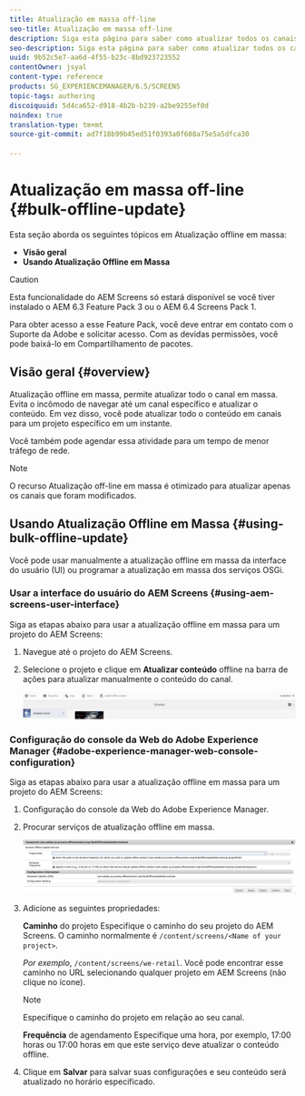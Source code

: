 ```yaml
---
title: Atualização em massa off-line
seo-title: Atualização em massa off-line
description: Siga esta página para saber como atualizar todos os canais em massa.
seo-description: Siga esta página para saber como atualizar todos os canais em massa.
uuid: 9b52c5e7-aa6d-4f55-b23c-8bd923723552
contentOwner: jsyal
content-type: reference
products: SG_EXPERIENCEMANAGER/6.5/SCREENS
topic-tags: authoring
discoiquuid: 5d4ca652-d918-4b2b-b239-a2be9255ef0d
noindex: true
translation-type: tm+mt
source-git-commit: ad7f18b99b45ed51f0393a0f608a75e5a5dfca30

---
```



# Atualização em massa off-line {#bulk-offline-update}

Esta seção aborda os seguintes tópicos em Atualização offline em massa:

* **Visão geral**
* **Usando Atualização Offline em Massa**

>[!CAUTION]
>
>Esta funcionalidade do AEM Screens só estará disponível se você tiver instalado o AEM 6.3 Feature Pack 3 ou o AEM 6.4 Screens Pack 1.
>
>Para obter acesso a esse Feature Pack, você deve entrar em contato com o Suporte da Adobe e solicitar acesso. Com as devidas permissões, você pode baixá-lo em Compartilhamento de pacotes.

## Visão geral {#overview}

Atualização offline em massa, permite atualizar todo o canal em massa. Evita o incômodo de navegar até um canal específico e atualizar o conteúdo. Em vez disso, você pode atualizar todo o conteúdo em canais para um projeto específico em um instante.

Você também pode agendar essa atividade para um tempo de menor tráfego de rede.

>[!NOTE]
>
>O recurso Atualização off-line em massa é otimizado para atualizar apenas os canais que foram modificados.

## Usando Atualização Offline em Massa {#using-bulk-offline-update}

Você pode usar manualmente a atualização offline em massa da interface do usuário (UI) ou programar a atualização em massa dos serviços OSGi.

### Usar a interface do usuário do AEM Screens {#using-aem-screens-user-interface}

Siga as etapas abaixo para usar a atualização offline em massa para um projeto do AEM Screens:

1. Navegue até o projeto do AEM Screens.
1. Selecione o projeto e clique em **Atualizar conteúdo** offline na barra de ações para atualizar manualmente o conteúdo do canal.

   ![screen_shot_2018-04-24at122256pm](assets/screen_shot_2018-04-24at122256pm.png)

### Configuração do console da Web do Adobe Experience Manager {#adobe-experience-manager-web-console-configuration}

Siga as etapas abaixo para usar a atualização offline em massa para um projeto do AEM Screens:

1. Configuração do console da Web do Adobe Experience Manager.
1. Procurar serviços de atualização offline em massa.

   ![screen_shot_2018-04-24at121428pm](assets/screen_shot_2018-04-24at121428pm.png)

1. Adicione as seguintes propriedades:

   **Caminho** do projeto Especifique o caminho do seu projeto do AEM Screens. O caminho normalmente é `/content/screens/<Name of your project>`.

   *Por exemplo*, `/content/screens/we-retail`. Você pode encontrar esse caminho no URL selecionando qualquer projeto em AEM Screens (não clique no ícone).

   >[!NOTE]
   >
   >Especifique o caminho do projeto em relação ao seu canal.

   **Frequência** de agendamento Especifique uma hora, por exemplo, 17:00 horas ou 17:00 horas em que este serviço deve atualizar o conteúdo offline.

1. Clique em **Salvar** para salvar suas configurações e seu conteúdo será atualizado no horário especificado.

